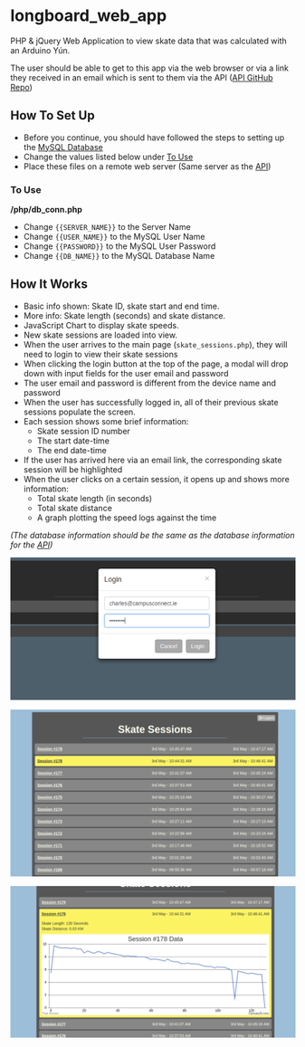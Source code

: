 # longboard_web_app
PHP & jQuery Web Application to view skate data that was calculated with an Arduino Yún.

The user should be able to get to this app via the web browser or via a link they received in an email which is sent to them via the API ([API GitHub Repo](https://github.com/CharlesPeterMcCarthy/longboard_api))

## How To Set Up
  - Before you continue, you should have followed the steps to setting up the [MySQL Database](https://github.com/CharlesPeterMcCarthy/longboard_arduino)
  - Change the values listed below under [To Use](https://github.com/CharlesPeterMcCarthy/longboard_web_app#to-use)
  - Place these files on a remote web server (Same server as the [API](https://github.com/CharlesPeterMcCarthy/longboard_api))

### To Use
**/php/db_conn.php**
  - Change `{{SERVER_NAME}}` to the Server Name
  - Change `{{USER_NAME}}` to the MySQL User Name
  - Change `{{PASSWORD}}` to the MySQL User Password
  - Change `{{DB_NAME}}` to the MySQL Database Name

## How It Works
  - Basic info shown: Skate ID, skate start and end time.
  - More info: Skate length (seconds) and skate distance.
  - JavaScript Chart to display skate speeds.
  - New skate sessions are loaded into view.
  - When the user arrives to the main page (`skate_sessions.php`), they will need to login to view their skate sessions
  - When clicking the login button at the top of the page, a modal will drop down with input fields for the user email and password
  - The user email and password is different from the device name and password
  - When the user has successfully logged in, all of their previous skate sessions populate the screen.
  - Each session shows some brief information:
    - Skate session ID number
    - The start date-time
    - The end date-time
  - If the user has arrived here via an email link, the corresponding skate session will be highlighted
  - When the user clicks on a certain session, it opens up and shows more information:
    - Total skate length (in seconds)
    - Total skate distance
    - A graph plotting the speed logs against the time

*(The database information should be the same as the database information for the [API](https://github.com/CharlesPeterMcCarthy/longboard_api))*

![Login Screen Image](images/login.png?raw=true "Login Screen")

![All Sessions Image](images/sessions.png?raw=true "All Sessions")

![Session #178 Image](images/session178.png?raw=true "Session 178")
